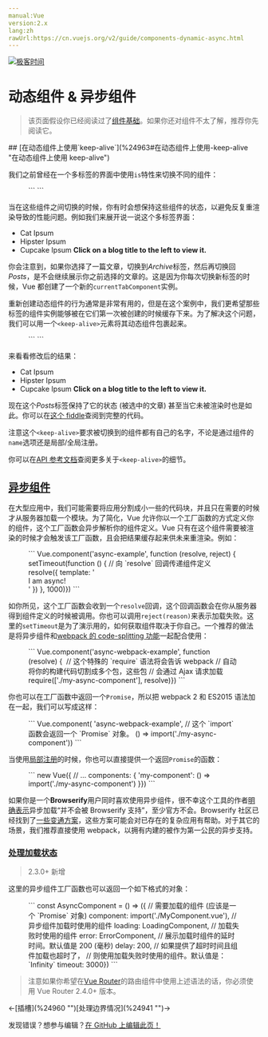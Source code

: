 ```yaml
---
manual:Vue
version:2.x
lang:zh
rawUrl:https://cn.vuejs.org/v2/guide/components-dynamic-async.html
---
```


[![极客时间](%24789.gif "")](%24797      "")

# 动态组件 &amp; 异步组件
<blockquote>

该页面假设你已经阅读过了[组件基础](%24818      "")。如果你还对组件不太了解，推荐你先阅读它。

</blockquote>
## [在动态组件上使用`keep-alive`](%24963#在动态组件上使用-keep-alive "在动态组件上使用 keep-alive")<a name="在动态组件上使用-keep-alive"></a>


我们之前曾经在一个多标签的界面中使用`is`特性来切换不同的组件：

<figure>```
<component v-bind:is="currentTabComponent"></component>
``` 

</figure>

当在这些组件之间切换的时候，你有时会想保持这些组件的状态，以避免反复重渲染导致的性能问题。例如我们来展开说一说这个多标签界面：


* Cat Ipsum
* Hipster Ipsum
* Cupcake Ipsum
**Click on a blog title to the left to view it.**




你会注意到，如果你选择了一篇文章，切换到<em>Archive</em>标签，然后再切换回<em>Posts</em>，是不会继续展示你之前选择的文章的。这是因为你每次切换新标签的时候，Vue 都创建了一个新的`currentTabComponent`实例。



重新创建动态组件的行为通常是非常有用的，但是在这个案例中，我们更希望那些标签的组件实例能够被在它们第一次被创建的时候缓存下来。为了解决这个问题，我们可以用一个`<keep-alive>`元素将其动态组件包裹起来。

<figure>```
<!-- 失活的组件将会被缓存！--><keep-alive>  <component v-bind:is="currentTabComponent"></component></keep-alive>
``` 

</figure>

来看看修改后的结果：


* Cat Ipsum
* Hipster Ipsum
* Cupcake Ipsum
**Click on a blog title to the left to view it.**




现在这个<em>Posts</em>标签保持了它的状态 (被选中的文章) 甚至当它未被渲染时也是如此。你可以在[这个 fiddle](%25201      "")查阅到完整的代码。



注意这个`<keep-alive>`要求被切换到的组件都有自己的名字，不论是通过组件的`name`选项还是局部/全局注册。



你可以在[API 参考文档](%25202      "")查阅更多关于`<keep-alive>`的细节。


## [异步组件](%24963#异步组件 "异步组件")<a name="异步组件"></a>


在大型应用中，我们可能需要将应用分割成小一些的代码块，并且只在需要的时候才从服务器加载一个模块。为了简化，Vue 允许你以一个工厂函数的方式定义你的组件，这个工厂函数会异步解析你的组件定义。Vue 只有在这个组件需要被渲染的时候才会触发该工厂函数，且会把结果缓存起来供未来重渲染。例如：

<figure>```
Vue.component('async-example', function (resolve, reject) {  setTimeout(function () {    // 向 `resolve` 回调传递组件定义    resolve({      template: '<div>I am async!</div>'    })  }, 1000)})
``` 

</figure>

如你所见，这个工厂函数会收到一个`resolve`回调，这个回调函数会在你从服务器得到组件定义的时候被调用。你也可以调用`reject(reason)`来表示加载失败。这里的`setTimeout`是为了演示用的，如何获取组件取决于你自己。一个推荐的做法是将异步组件和[webpack 的 code-splitting 功能](%25204      "")一起配合使用：

<figure>```
Vue.component('async-webpack-example', function (resolve) {  // 这个特殊的 `require` 语法将会告诉 webpack  // 自动将你的构建代码切割成多个包，这些包  // 会通过 Ajax 请求加载  require(['./my-async-component'], resolve)})
``` 

</figure>

你也可以在工厂函数中返回一个`Promise`，所以把 webpack 2 和 ES2015 语法加在一起，我们可以写成这样：

<figure>```
Vue.component(  'async-webpack-example',  // 这个 `import` 函数会返回一个 `Promise` 对象。  () => import('./my-async-component'))
``` 

</figure>

当使用[局部注册](%25205      "")的时候，你也可以直接提供一个返回`Promise`的函数：

<figure>```
new Vue({  // ...  components: {    'my-component': () => import('./my-async-component')  }})
``` 

</figure>

如果你是一个**Browserify**用户同时喜欢使用异步组件，很不幸这个工具的作者[明确表示](%25206      "")异步加载“并不会被 Browserify 支持”，至少官方不会。Browserify 社区已经找到了[一些变通方案](%25207      "")，这些方案可能会对已存在的复杂应用有帮助。对于其它的场景，我们推荐直接使用 webpack，以拥有内建的被作为第一公民的异步支持。


### [处理加载状态](%24963#处理加载状态 "处理加载状态")<a name="处理加载状态"></a>
<blockquote>

2.3.0+ 新增

</blockquote>

这里的异步组件工厂函数也可以返回一个如下格式的对象：

<figure>```
const AsyncComponent = () => ({  // 需要加载的组件 (应该是一个 `Promise` 对象)  component: import('./MyComponent.vue'),  // 异步组件加载时使用的组件  loading: LoadingComponent,  // 加载失败时使用的组件  error: ErrorComponent,  // 展示加载时组件的延时时间。默认值是 200 (毫秒)  delay: 200,  // 如果提供了超时时间且组件加载也超时了，  // 则使用加载失败时使用的组件。默认值是：`Infinity`  timeout: 3000})
``` 

</figure><blockquote>

注意如果你希望在[Vue Router](%25114      "")的路由组件中使用上述语法的话，你必须使用 Vue Router 2.4.0+ 版本。

</blockquote>←[插槽](%24960      "")[处理边界情况](%24941      "")→

发现错误？想参与编辑？[在 GitHub 上编辑此页！](%25209      "")

